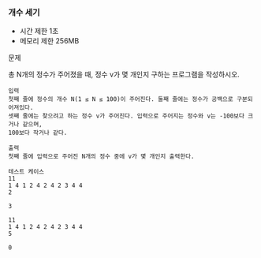 ### 개수 세기
- 시간 제한 1초
- 메모리 제한 256MB

문제

총 N개의 정수가 주어졌을 때, 정수 v가 몇 개인지 구하는 프로그램을 작성하시오.
```
입력
첫째 줄에 정수의 개수 N(1 ≤ N ≤ 100)이 주어진다. 둘째 줄에는 정수가 공백으로 구분되어져있다.
셋째 줄에는 찾으려고 하는 정수 v가 주어진다. 입력으로 주어지는 정수와 v는 -100보다 크거나 같으며,
100보다 작거나 같다.

출력
첫째 줄에 입력으로 주어진 N개의 정수 중에 v가 몇 개인지 출력한다.

테스트 케이스
11
1 4 1 2 4 2 4 2 3 4 4
2

3

11
1 4 1 2 4 2 4 2 3 4 4
5

0
```
